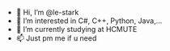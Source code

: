 - 👋 Hi, I’m @le-stark
- 👀 I’m interested in C#, C++, Python, Java,...
- 🌱 I’m currently studying at HCMUTE
- 📫 Just pm me if u need
<!---
le-stark/le-stark is a ✨ special ✨ repository because its `README.md` (this file) appears on your GitHub profile.
You can click the Preview link to take a look at your changes.
--->
